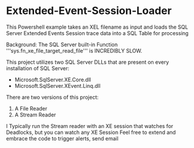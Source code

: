# Extended-Event-Session-Loader
This Powershell example takes an XEL filename as input and loads the SQL Server Extended Events Session trace data into a SQL Table for processing

Background:
The SQL Server built-in Function '''sys.fn_xe_file_target_read_file''' is INCREDIBLY SLOW.

This project utilizes two SQL Server DLLs that are present on every installation of SQL Server:
* Microsoft.SqlServer.XE.Core.dll
* Microsoft.SqlServer.XEvent.Linq.dll

There are two versions of this project:
1) A File Reader
2) A Stream Reader

I Typically run the Stream reader with an XE session that watches for Deadlocks, but you can watch any XE Session
Feel free to extend and embrace the code to trigger alerts, send email 
